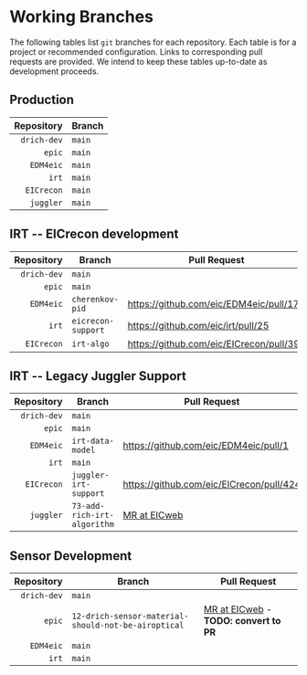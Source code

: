 # Working Branches

The following tables list `git` branches for each repository. Each table is for a 
project or recommended configuration. Links to corresponding pull requests are provided.
We intend to keep these tables up-to-date as development proceeds.

## Production
| Repository  | Branch |
| --:         | ---    |
| `drich-dev` | `main` |
| `epic`      | `main` |
| `EDM4eic`   | `main` |
| `irt`       | `main` |
| `EICrecon`  | `main` |
| `juggler`   | `main` |

## IRT -- EICrecon development
| Repository  | Branch             | Pull Request                             |
| --:         | ---                | ---                                      |
| `drich-dev` | `main`             |                                          |
| `epic`      | `main`             |                                          |
| `EDM4eic`   | `cherenkov-pid`    | https://github.com/eic/EDM4eic/pull/17   |
| `irt`       | `eicrecon-support` | https://github.com/eic/irt/pull/25       |
| `EICrecon`  | `irt-algo`         | https://github.com/eic/EICrecon/pull/393 |

## IRT -- Legacy Juggler Support
| Repository  | Branch                      | Pull Request                                                                |
| --:         | ---                         | ---                                                                         |
| `drich-dev` | `main`                      |                                                                             |
| `epic`      | `main`                      |                                                                             |
| `EDM4eic`   | `irt-data-model`            | https://github.com/eic/EDM4eic/pull/1                                       |
| `irt`       | `main`                      |                                                                             |
| `EICrecon`  | `juggler-irt-support`       | https://github.com/eic/EICrecon/pull/424                                    |
| `juggler`   | `73-add-rich-irt-algorithm` | [MR at EICweb](https://eicweb.phy.anl.gov/EIC/juggler/-/merge_requests/377) |

## Sensor Development
| Repository  | Branch                                              | Pull Request                                                                                                 |
| --:         | ---                                                 | ---                                                                                                          |
| `drich-dev` | `main`                                              |                                                                                                              |
| `epic`      | `12-drich-sensor-material-should-not-be-airoptical` | [MR at EICweb](https://eicweb.phy.anl.gov/EIC/detectors/ecce/-/merge_requests/28) - **TODO: convert to PR**  |
| `EDM4eic`   | `main`                                              |                                                                                                              |
| `irt`       | `main`                                              |                                                                                                              |
